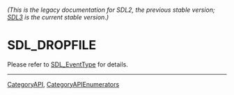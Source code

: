 ###### (This is the legacy documentation for SDL2, the previous stable version; [SDL3](https://wiki.libsdl.org/SDL3/) is the current stable version.)
# SDL_DROPFILE

Please refer to [SDL_EventType](SDL_EventType) for details.

----
[CategoryAPI](CategoryAPI), [CategoryAPIEnumerators](CategoryAPIEnumerators)


